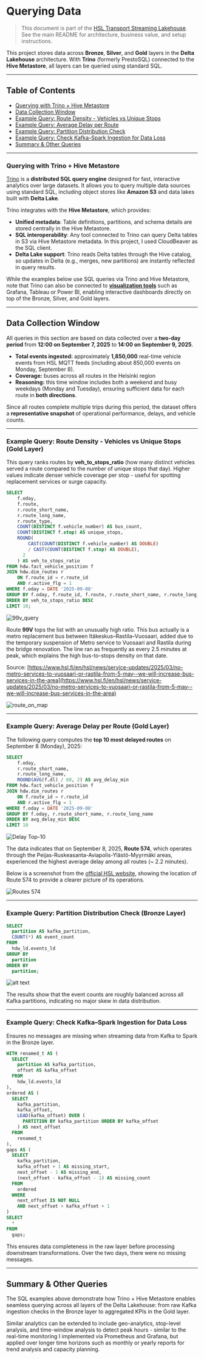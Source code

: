 # Querying Data

> This document is part of the [HSL Transport Streaming Lakehouse](../README.md). See the main README for architecture, business value, and setup instructions.

This project stores data across **Bronze**, **Silver**, and **Gold** layers in the **Delta Lakehouse** architecture.
With **Trino** (formerly PrestoSQL) connected to the **Hive Metastore**, all layers can be queried using standard SQL.

---

## Table of Contents

* [Querying with Trino + Hive Metastore](#querying-with-trino--hive-metastore)
* [Data Collection Window](#data-collection-window)
* [Example Query: Route Density - Vehicles vs Unique Stops](#example-query-route-density---vehicles-vs-unique-stops-gold-layer)
* [Example Query: Average Delay per Route](#example-query-average-delay-per-route-gold-layer)
* [Example Query: Partition Distribution Check](#example-query-partition-distribution-check-bronze-layer)
* [Example Query: Check Kafka–Spark Ingestion for Data Loss](#example-query-check-kafka–spark-ingestion-for-data-loss)
* [Summary & Other Queries](#summary--other-queries)

---

### Querying with Trino + Hive Metastore

[Trino](https://trino.io/) is a **distributed SQL query engine** designed for fast, interactive analytics over large datasets. It allows you to query multiple data sources using standard SQL, including object stores like **Amazon S3** and data lakes built with **Delta Lake**.

Trino integrates with the **Hive Metastore**, which provides:

* **Unified metadata**: Table definitions, partitions, and schema details are stored centrally in the Hive Metastore.
* **SQL interoperability**: Any tool connected to Trino can query Delta tables in S3 via Hive Metastore metadata. In this project, I used CloudBeaver as the SQL client.
* **Delta Lake support**: Trino reads Delta tables through the Hive catalog, so updates in Delta (e.g., merges, new partitions) are instantly reflected in query results.

 While the examples below use SQL queries via Trino and Hive Metastore, note that Trino can also be connected to [**visualization tools**](https://trino.io/ecosystem/index.html) such as Grafana, Tableau or Power BI, enabling interactive dashboards directly on top of the Bronze, Silver, and Gold layers.

---

## Data Collection Window

All queries in this section are based on data collected over a **two-day period** from **12:00 on September 7, 2025** to **14:00 on September 9, 2025**.

* **Total events ingested:** approximately **1,850,000** real-time vehicle events from HSL MQTT feeds (including about 850,000 events on Monday, September 8).
* **Coverage:** buses across all routes in the Helsinki region
* **Reasoning:** this time window includes both a weekend and busy weekdays (Monday and Tuesday), ensuring sufficient data for each route in **both directions**.

Since all routes complete multiple trips during this period, the dataset offers a **representative snapshot** of operational performance, delays, and vehicle counts.

---

### Example Query: Route Density - Vehicles vs Unique Stops (Gold Layer)

This query ranks routes by **veh\_to\_stops\_ratio** (how many distinct vehicles served a route compared to the number of unique stops that day). Higher values indicate denser vehicle coverage per stop - useful for spotting replacement services or surge capacity.

```sql
SELECT 
    f.oday,
    f.route,
    r.route_short_name,
    r.route_long_name,
    r.route_type,
    COUNT(DISTINCT f.vehicle_number) AS bus_count,
    COUNT(DISTINCT f.stop) AS unique_stops,
    ROUND(
        CAST(COUNT(DISTINCT f.vehicle_number) AS DOUBLE) 
        / CAST(COUNT(DISTINCT f.stop) AS DOUBLE),
      2
    ) AS veh_to_stops_ratio
FROM hdw.fact_vehicle_position f
JOIN hdw.dim_routes r
    ON f.route_id = r.route_id
    AND r.active_flg = 1
WHERE f.oday = DATE '2025-09-08'
GROUP BY f.oday, f.route_id, f.route, r.route_short_name, r.route_long_name, r.route_type
ORDER BY veh_to_stops_ratio DESC
LIMIT 10;
```

![99v_query](/docs/img/sql/99v.png)

Route **99V** tops the list with an unusually high ratio. This bus actually is a metro replacement bus between Itäkeskus–Rastila–Vuosaari, added due to the temporary suspension of Metro service to Vuosaari and Rastila during the bridge renovation. The line ran as frequently as every 2.5 minutes at peak, which explains the high bus-to-stops density on that date.

Source: [https://www.hsl.fi/en/hsl/news/service-updates/2025/03/no-metro-services-to-vuosaari-or-rastila-from-5-may--we-will-increase-bus-services-in-the-area](https://www.hsl.fi/en/hsl/news/service-updates/2025/03/no-metro-services-to-vuosaari-or-rastila-from-5-may--we-will-increase-bus-services-in-the-area)

![route_on_map](/docs/img/sql/99v_map.png)

---

### Example Query: Average Delay per Route (Gold Layer)

The following query computes the **top 10 most delayed routes** on September 8 (Monday), 2025:

```sql
SELECT 
    f.oday,
    r.route_short_name,
    r.route_long_name,
    ROUND(AVG(f.dl) / 60, 2) AS avg_delay_min
FROM hdw.fact_vehicle_position f
JOIN hdw.dim_routes r
    ON f.route_id = r.route_id
    AND r.active_flg = 1
WHERE f.oday = DATE '2025-09-08'
GROUP BY f.oday, r.route_short_name, r.route_long_name
ORDER BY avg_delay_min DESC
LIMIT 10
```

![Delay Top-10](/docs/img/sql/top_delays.png)

The data indicates that on September 8, 2025, **Route 574**, which operates through the Peijas-Ruskeasanta-Aviapolis-Ylästö-Myyrmäki areas, experienced the highest average delay among all routes (~ 2.2 minutes).

Below is a screenshot from the [official HSL website](https://www.hsl.fi/), showing the location of Route 574 to provide a clearer picture of its operations.

![Routes 574](/docs/img/sql/574.png)

---

### Example Query: Partition Distribution Check (Bronze Layer)

```sql
SELECT
  partition AS kafka_partition,
  COUNT(*) AS event_count
FROM
  hdw_ld.events_ld
GROUP BY
  partition
ORDER BY
  partition;
```

![alt text](/docs/img/sql/part_events.png)

The results show that the event counts are roughly balanced across all Kafka partitions, indicating no major skew in data distribution.

---

### Example Query: Check Kafka–Spark Ingestion for Data Loss
Ensures no messages are missing when streaming data from Kafka to Spark in the Bronze layer.

```sql
WITH renamed_t AS (
  SELECT
    partition AS kafka_partition,
    offset AS kafka_offset
  FROM
    hdw_ld.events_ld
),
ordered AS (
  SELECT
    kafka_partition,
    kafka_offset,
    LEAD(kafka_offset) OVER (
      PARTITION BY kafka_partition ORDER BY kafka_offset
    ) AS next_offset
  FROM
    renamed_t
),
gaps AS (
  SELECT
    kafka_partition,
    kafka_offset + 1 AS missing_start,
    next_offset - 1 AS missing_end,
    (next_offset - kafka_offset - 1) AS missing_count
  FROM
    ordered
  WHERE
    next_offset IS NOT NULL
    AND next_offset > kafka_offset + 1
)
SELECT
  *
FROM
  gaps;
```

This ensures data completeness in the raw layer before processing downstream transformations. Over the two days, there were no missing messages.

---

## Summary & Other Queries

The SQL examples above demonstrate how Trino + Hive Metastore enables seamless querying across all layers of the Delta Lakehouse: from raw Kafka ingestion checks in the Bronze layer to aggregated KPIs in the Gold layer.

Similar analytics can be extended to include geo-analytics, stop-level analysis, and time-window analysis to detect peak hours - similar to the real-time monitoring I implemented via Prometheus and Grafana, but applied over longer time horizons such as monthly or yearly reports for trend analysis and capacity planning.
